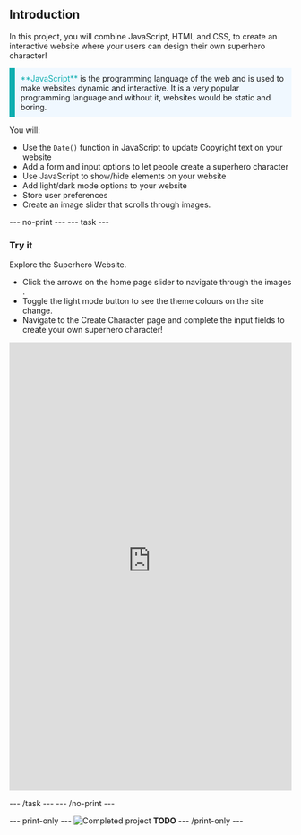 ## Introduction


In this project, you will combine JavaScript, HTML and CSS, to create an interactive website where your users can design their own superhero character!

<p style="border-left: solid; border-width:10px; border-color: #0faeb0; background-color: aliceblue; padding: 10px;">
<span style="color: #0faeb0">**JavaScript**</span> is the programming language of the web and is used to make websites dynamic and interactive. It is a very popular programming language and without it, websites would be static and boring.
</p>

You will:
+ Use the `Date()` function in JavaScript to update Copyright text on your website
+ Add a form and input options to let people create a superhero character
+ Use JavaScript to show/hide elements on your website
+ Add light/dark mode options to your website
+ Store user preferences
+ Create an image slider that scrolls through images.

--- no-print ---
--- task ---

### Try it
<div style="display: flex; flex-wrap: wrap">
<div style="flex-basis: 175px; flex-grow: 1">  
Explore the Superhero Website. 

+ Click the arrows on the home page slider to navigate through the images .
+ Toggle the light mode button to see the theme colours on the site change.
+ Navigate to the Create Character page and complete the input fields to create your own superhero character!

<iframe src="https://staging-editor.raspberrypi.org/en/embed/viewer/comic-character-complete" width="100%" height="800" frameborder="0" marginwidth="0" marginheight="0" allowfullscreen> </iframe>
</div>
</div>

--- /task ---
--- /no-print ---

--- print-only ---
![Completed project](images/showcase_static.png) **TODO**
--- /print-only ---
